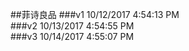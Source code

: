 ##菲诗良品
###v1  10/12/2017 4:54:13 PM <br/>
###v2  10/13/2017 4:54:55 PM <br/>
###v3  10/14/2017 4:55:07 PM <br/>